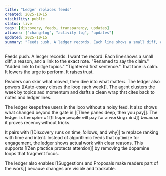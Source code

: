 ```yaml
---
title: "Ledger replaces feeds"
created: 2025-10-15
visibility: public
status: live
tags: [discovery, feeds, transparency, updates]
aliases: ["changelog", "activity log", "updates"]
updated: 2025-10-15
summary: "Feeds push. A ledger records. Each line shows a small diff, a reason, and a link to the exact note. That tone is calm. It lowers the urge to perform."
---
```


Feeds push. A ledger records. I want the record. Each line shows a small diff, a reason, and a link to the exact note. "Renamed to say the claim." "Added link to bridge topics." "Tightened first sentence." That tone is calm. It lowers the urge to perform. It raises trust.

Readers can skim what moved, then dive into what matters. The ledger also powers [[Auto-essay closes the loop each week]]. The agent clusters the week by topics and momentum and drafts a clean wrap that cites back to notes and ledger lines.

The ledger keeps free users in the loop without a noisy feed. It also shows what changed beyond the gate in [[Three panes deep, then you pay]]. The ledger is the spine of [[I hope people will pay for a working mind]] because it proves recency without tricks.

It pairs with [[Discovery runs on time, follows, and why]] to replace ranking with time and intent. Instead of algorithmic feeds that optimize for engagement, the ledger shows actual work with clear reasons. This supports [[Zen practice protects attention]] by removing the dopamine loops that fragment focus.

The ledger also enables [[Suggestions and Proposals make readers part of the work]] because changes are visible and trackable.

